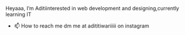 Heyaaa, I’m Aditiinterested in web development and designing,currently learning IT
- 📫 How to reach me dm me at adititiwariiiii on instagram 

<!---
adititiwariiiii/adititiwariiiii is a ✨ special ✨ repository because its `README.md` (this file) appears on your GitHub profile.
You can click the Preview link to take a look at your changes.
--->
